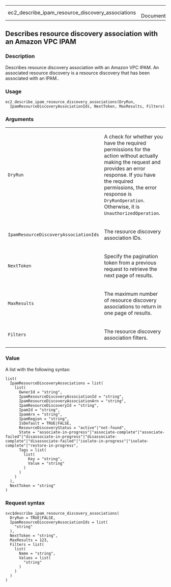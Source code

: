<table style="width: 100%;">
<tbody>
<tr class="odd">
<td>ec2_describe_ipam_resource_discovery_associations</td>
<td style="text-align: right;">R Documentation</td>
</tr>
</tbody>
</table>

## Describes resource discovery association with an Amazon VPC IPAM

### Description

Describes resource discovery association with an Amazon VPC IPAM. An
associated resource discovery is a resource discovery that has been
associated with an IPAM..

### Usage

    ec2_describe_ipam_resource_discovery_associations(DryRun,
      IpamResourceDiscoveryAssociationIds, NextToken, MaxResults, Filters)

### Arguments

<table>
<colgroup>
<col style="width: 35%" />
<col style="width: 65%" />
</colgroup>
<tbody>
<tr class="odd">
<td><code
id="ec2_describe_ipam_resource_discovery_associations_:_DryRun">DryRun</code></td>
<td><p>A check for whether you have the required permissions for the
action without actually making the request and provides an error
response. If you have the required permissions, the error response is
<code>DryRunOperation</code>. Otherwise, it is
<code>UnauthorizedOperation</code>.</p></td>
</tr>
<tr class="even">
<td><code
id="ec2_describe_ipam_resource_discovery_associations_:_IpamResourceDiscoveryAssociationIds">IpamResourceDiscoveryAssociationIds</code></td>
<td><p>The resource discovery association IDs.</p></td>
</tr>
<tr class="odd">
<td><code
id="ec2_describe_ipam_resource_discovery_associations_:_NextToken">NextToken</code></td>
<td><p>Specify the pagination token from a previous request to retrieve
the next page of results.</p></td>
</tr>
<tr class="even">
<td><code
id="ec2_describe_ipam_resource_discovery_associations_:_MaxResults">MaxResults</code></td>
<td><p>The maximum number of resource discovery associations to return
in one page of results.</p></td>
</tr>
<tr class="odd">
<td><code
id="ec2_describe_ipam_resource_discovery_associations_:_Filters">Filters</code></td>
<td><p>The resource discovery association filters.</p></td>
</tr>
</tbody>
</table>

### Value

A list with the following syntax:

    list(
      IpamResourceDiscoveryAssociations = list(
        list(
          OwnerId = "string",
          IpamResourceDiscoveryAssociationId = "string",
          IpamResourceDiscoveryAssociationArn = "string",
          IpamResourceDiscoveryId = "string",
          IpamId = "string",
          IpamArn = "string",
          IpamRegion = "string",
          IsDefault = TRUE|FALSE,
          ResourceDiscoveryStatus = "active"|"not-found",
          State = "associate-in-progress"|"associate-complete"|"associate-failed"|"disassociate-in-progress"|"disassociate-complete"|"disassociate-failed"|"isolate-in-progress"|"isolate-complete"|"restore-in-progress",
          Tags = list(
            list(
              Key = "string",
              Value = "string"
            )
          )
        )
      ),
      NextToken = "string"
    )

### Request syntax

    svc$describe_ipam_resource_discovery_associations(
      DryRun = TRUE|FALSE,
      IpamResourceDiscoveryAssociationIds = list(
        "string"
      ),
      NextToken = "string",
      MaxResults = 123,
      Filters = list(
        list(
          Name = "string",
          Values = list(
            "string"
          )
        )
      )
    )
